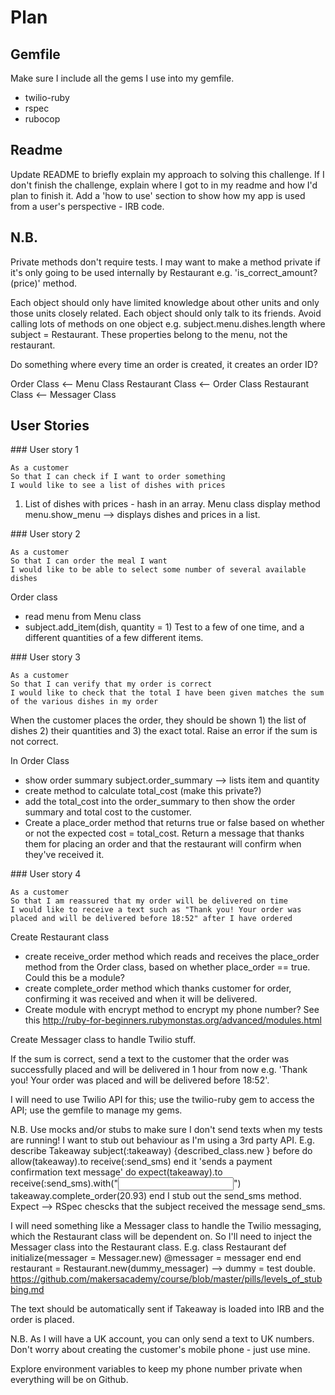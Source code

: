 # Plan

## Gemfile
Make sure I include all the gems I use into my gemfile.
- twilio-ruby
- rspec
- rubocop

## Readme

Update README to briefly explain my approach to solving this challenge.
If I don't finish the challenge, explain where I got to in my readme and how I'd plan to finish it.
Add a 'how to use' section to show how my app is used from a user's perspective - IRB code.

## N.B.
Private methods don't require tests.
I may want to make a method private if it's only going to be used internally by Restaurant 
e.g. 'is_correct_amount?(price)' method.

Each object should only have limited knowledge about other units and only those units closely related.
Each object should only talk to its friends.
Avoid calling lots of methods on one object e.g. subject.menu.dishes.length where subject = Restaurant.
These properties belong to the menu, not the restaurant.

Do something where every time an order is created, it creates an order ID?

Order Class <-- Menu Class
Restaurant Class <-- Order Class
Restaurant Class <-- Messager Class

## User Stories
### User story 1
```
As a customer
So that I can check if I want to order something
I would like to see a list of dishes with prices
```
1. List of dishes with prices - hash in an array.
Menu class
display method
menu.show_menu --> displays dishes and prices in a list.

### User story 2
```
As a customer
So that I can order the meal I want
I would like to be able to select some number of several available dishes
```
Order class
- read menu from Menu class
- subject.add_item(dish, quantity = 1)
Test to a few of one time, and a different quantities of a few different items.

### User story 3
```
As a customer
So that I can verify that my order is correct
I would like to check that the total I have been given matches the sum of the various dishes in my order
```

When the customer places the order, they should be shown 1) the list of dishes 2) their quantities
and 3) the exact total.
Raise an error if the sum is not correct.

In Order Class
- show order summary subject.order_summary --> lists item and quantity
- create method to calculate total_cost (make this private?)
- add the total_cost into the order_summary to then show the order summary and total cost to the customer.
- Create a place_order method that returns true or false based on whether or not the expected cost = total_cost. Return a message that thanks them for placing an order and that the restaurant will confirm when they've received it.

### User story 4
```
As a customer
So that I am reassured that my order will be delivered on time
I would like to receive a text such as "Thank you! Your order was placed and will be delivered before 18:52" after I have ordered
```
Create Restaurant class
- create receive_order method which reads and receives the place_order method from the Order class, based on whether place_order == true. Could this be a module?
- create complete_order method which thanks customer for order, confirming it was received and when it will be delivered.
- Create module with encrypt method to encrypt my phone number? See this http://ruby-for-beginners.rubymonstas.org/advanced/modules.html

Create Messager class to handle Twilio stuff.

If the sum is correct, send a text to the customer that the order was successfully placed and will be delivered in 1 hour from now e.g. 'Thank you! Your order was placed and will be delivered before 18:52'.

I will need to use Twilio API for this; use the twilio-ruby gem to access the API;
use the gemfile to manage my gems.

N.B. Use mocks and/or stubs to make sure I don't send texts when my tests are running! I want to stub
out behaviour as I'm using a 3rd party API.
E.g.
describe Takeaway
  subject(:takeaway) {described_class.new }
before do
  allow(takeaway).to receive(:send_sms)
end
it 'sends a payment confirmation text message' do
  expect(takeaway).to receive(:send_sms).with("<input message>")
  takeaway.complete_order(20.93)
end
I stub out the send_sms method. Expect --> RSpec chescks that the subject received the message send_sms.

I will need something like a Messager class to handle the Twilio messaging, which the Restaurant class will be dependent on. So I'll need to inject the Messager class into the Restaurant class.
E.g.
class Restaurant
def initialize(messager = Messager.new)
@messager = messager
end
end
restaurant = Restaurant.new(dummy_messager) --> dummy = test double.
https://github.com/makersacademy/course/blob/master/pills/levels_of_stubbing.md

The text should be automatically sent if Takeaway is loaded into IRB and the order is placed.

N.B. As I will have a UK account, you can only send a text to UK numbers.
Don't worry about creating the customer's mobile phone - just use mine.

Explore environment variables to keep my phone number private when everything will be on Github.

